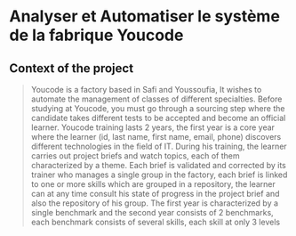 # Analyser et Automatiser le système de la fabrique Youcode

## Context of the project

> Youcode is a factory based in Safi and Youssoufia, It wishes to automate the management of classes of different specialties. Before studying at Youcode, you must go through a sourcing step where the candidate takes different tests to be accepted and become an official learner. Youcode training lasts 2 years, the first year is a core year where the learner (id, last name, first name, email, phone) discovers different technologies in the field of IT. During his training, the learner carries out project briefs and watch topics, each of them characterized by a theme. Each brief is validated and corrected by its trainer who manages a single group in the factory, each brief is linked to one or more skills which are grouped in a repository, the learner can at any time consult his state of progress in the project brief and also the repository of his group. The first year is characterized by a single benchmark and the second year consists of 2 benchmarks, each benchmark consists of several skills, each skill at only 3 levels
